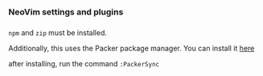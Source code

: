### NeoVim settings and plugins

###
`npm` and `zip` must be installed.

Additionally, this uses the Packer package manager.
You can install it [here](https://github.com/wbthomason/packer.nvim)

after installing, run the command `:PackerSync`
